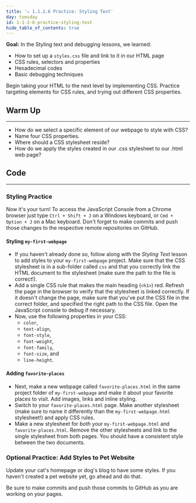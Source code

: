```yaml
---
title: '✏️ 1.1.2.6 Practice: Styling Text'
day: tuesday
id: 1-1-2-6-practice-styling-text
hide_table_of_contents: true
---
```


**Goal:**
In the Styling text and debugging lessons, we learned:

* How to set up a `styles.css` file and link to it in our HTML page
* CSS rules, selectors and properties
* Hexadecimal codes
* Basic debugging techniques

Begin taking your HTML to the next level by implementing CSS. Practice targeting elements for CSS rules, and trying out different CSS properties.

## Warm Up
---

* How do we select a specific element of our webpage to style with CSS?
* Name four CSS properties.
* Where should a CSS stylesheet reside?
* How do we apply the styles created in our .css stylesheet to our .html web page?


## Code
---

### Styling Practice

Now it's your turn! To access the JavaScript Console from a Chrome browser just type `Ctrl + Shift + J` on a Windows keyboard, or `Cmd + Option + J` on a Mac keyboard. Don't forget to make commits and push those changes to the respective remote repositories on GitHub.

#### Styling `my-first-webpage`

* If you haven't already done so, follow along with the _Styling Text_ lesson to add styles to your `my-first-webpage` project. Make sure that the CSS stylesheet is in a sub-folder called `css` and that you correctly link the HTML document to the stylesheet (make sure the path to the file is correct!).
* Add a single CSS rule that makes the main heading (`<h1>`) red. Refresh the page in the browser to verify that the stylesheet is linked correctly. If it doesn't change the page, make sure that you've put the CSS file in the correct folder, and specified the right path to the CSS file. Open the JavaScript console to debug if necessary.
* Now, use the following properties in your CSS: 
  * `color`, 
  * `text-align`, 
  * `font-style`, 
  * `font-weight`, 
  * `font-family`, 
  * `font-size`, and 
  * `line-height`.

#### Adding `favorite-places`

* Next, make a new webpage called `favorite-places.html` in the same project folder of `my-first-webpage` and make it about your favorite places to visit. Add images, links and inline styling.
* Switch to your `favorite-places.html` page. Make another stylesheet (make sure to name it differently than the `my-first-webpage.html` stylesheet!) and apply CSS rules.
* Make a new stylesheet for _both_ your `my-first-webpage.html` and `favorite-places.html`. Remove the other stylesheets and link to the single stylesheet from both pages. You should have a consistent style between the two documents.

### Optional Practice: Add Styles to Pet Website

Update your cat's homepage or dog's blog to have some styles. If you haven't created a pet website yet, go ahead and do that.

Be sure to make commits and push those commits to GitHub as you are working on your pages.
